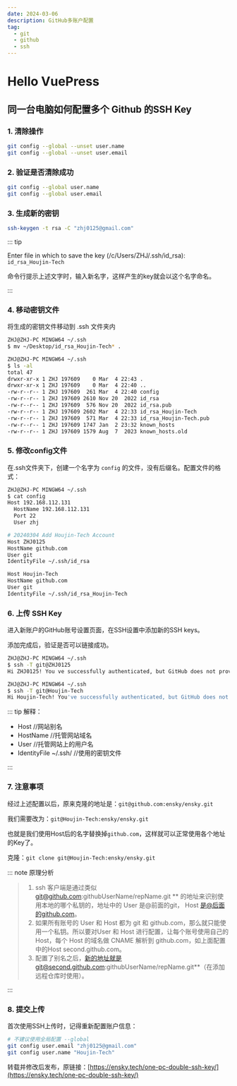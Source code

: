 ```yaml
---
date: 2024-03-06
description: GitHub多账户配置
tag:
  - git
  - github
  - ssh
---
```


# Hello VuePress

## 同一台电脑如何配置多个 Github 的SSH Key

### 1. 清除操作

```sh
git config --global --unset user.name
git config --global --unset user.email
```

### 2. 验证是否清除成功

```sh
git config --global user.name
git config --global user.email
```

### 3. 生成新的密钥
```sh
ssh-keygen -t rsa -C "zhj0125@gmail.com"
```

::: tip

Enter file in which to save the key (/c/Users/ZHJ/.ssh/id_rsa): `id_rsa_Houjin-Tech`

命令行提示上述文字时，输入新名字，这样产生的key就会以这个名字命名。

:::

### 4. 移动密钥文件

将生成的密钥文件移动到 .ssh 文件夹内

```sh
ZHJ@ZHJ-PC MINGW64 ~/.ssh
$ mv ~/Desktop/id_rsa_Houjin-Tech* .

ZHJ@ZHJ-PC MINGW64 ~/.ssh
$ ls -al
total 47
drwxr-xr-x 1 ZHJ 197609    0 Mar  4 22:43 .
drwxr-xr-x 1 ZHJ 197609    0 Mar  4 22:40 ..
-rw-r--r-- 1 ZHJ 197609  261 Mar  4 22:40 config
-rw-r--r-- 1 ZHJ 197609 2610 Nov 20  2022 id_rsa
-rw-r--r-- 1 ZHJ 197609  576 Nov 20  2022 id_rsa.pub
-rw-r--r-- 1 ZHJ 197609 2602 Mar  4 22:33 id_rsa_Houjin-Tech
-rw-r--r-- 1 ZHJ 197609  571 Mar  4 22:33 id_rsa_Houjin-Tech.pub
-rw-r--r-- 1 ZHJ 197609 1747 Jan  2 23:32 known_hosts
-rw-r--r-- 1 ZHJ 197609 1579 Aug  7  2023 known_hosts.old
```

### 5. 修改config文件

在.ssh文件夹下，创建一个名字为 `config` 的文件，没有后缀名。配置文件的格式：

```sh
ZHJ@ZHJ-PC MINGW64 ~/.ssh
$ cat config
Host 192.168.112.131
  HostName 192.168.112.131
  Port 22
  User zhj

# 20240304 Add Houjin-Tech Account
Host ZHJ0125
HostName github.com
User git
IdentityFile ~/.ssh/id_rsa

Host Houjin-Tech
HostName github.com
User git
IdentityFile ~/.ssh/id_rsa_Houjin-Tech

```

### 6. 上传 SSH Key

进入新账户的GitHub账号设置页面，在SSH设置中添加新的SSH keys。

添加完成后，验证是否可以链接成功。

```sh
ZHJ@ZHJ-PC MINGW64 ~/.ssh
$ ssh -T git@ZHJ0125
Hi ZHJ0125! You ve successfully authenticated, but GitHub does not provide shell access.

ZHJ@ZHJ-PC MINGW64 ~/.ssh
$ ssh -T git@Houjin-Tech
Hi Houjin-Tech! You've successfully authenticated, but GitHub does not provide shell access.
```
::: tip 解释：

* Host                    //网站别名
* HostName                //托管网站域名
* User                    //托管网站上的用户名
* IdentityFile ~/.ssh/    //使用的密钥文件

:::

### 7. 注意事项

经过上述配置以后，原来克隆的地址是：`git@github.com:ensky/ensky.git`

我们需要改为：`git@Houjin-Tech:ensky/ensky.git`

也就是我们使用Host后的名字替换掉`github.com`，这样就可以正常使用各个地址的Key了。

克隆：`git clone git@Houjin-Tech:ensky/ensky.git`

::: note 原理分析

> 1. ssh 客户端是通过类似 git@github.com:githubUserName/repName.git ** 的地址来识别使用本地的哪个私钥的，地址中的 User 是@前面的git， Host 是@后面的github.com。
> 2. 如果所有账号的 User 和 Host 都为 git 和 github.com，那么就只能使用一个私钥。所以要对User 和 Host 进行配置，让每个账号使用自己的 Host，每个 Host 的域名做 CNAME 解析到 github.com，如上面配置中的Host second.github.com。
> 3. 配置了别名之后，新的地址就是git@second.github.com:githubUserName/repName.git**（在添加远程仓库时使用）。

:::

### 8. 提交上传

首次使用SSH上传时，记得重新配置账户信息：

```sh
# 不建议使用全局配置 --global
git config user.email "zhj0125@gmail.com"
git config user.name "Houjin-Tech"
```

转载并修改后发布，原链接：[https://ensky.tech/one-pc-double-ssh-key/](https://ensky.tech/one-pc-double-ssh-key/)
